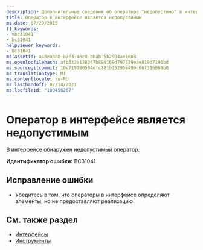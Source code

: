 ```yaml
---
description: Дополнительные сведения об операторе "недопустимо" в интерфейсе
title: Оператор в интерфейсе является недопустимым
ms.date: 07/20/2015
f1_keywords:
- vbc31041
- bc31041
helpviewer_keywords:
- BC31041
ms.assetid: a48ea3b8-b7e3-46c0-bbab-5b2904ae1688
ms.openlocfilehash: afb333a128347b899169d797529eae819d7191bd
ms.sourcegitcommit: 10e719780594efc781b15295e499c66f316068b8
ms.translationtype: MT
ms.contentlocale: ru-RU
ms.lasthandoff: 02/14/2021
ms.locfileid: "100456267"
---
```

# <a name="statement-is-not-valid-in-an-interface"></a>Оператор в интерфейсе является недопустимым

В интерфейсе обнаружен недопустимый оператор.  
  
 **Идентификатор ошибки:** BC31041  
  
## <a name="to-correct-this-error"></a>Исправление ошибки  
  
- Убедитесь в том, что операторы в интерфейсе определяют элементы, но не предоставляют реализацию.  
  
## <a name="see-also"></a>См. также раздел

- [Интерфейсы](../programming-guide/language-features/interfaces/index.md)
- [Инструменты](../language-reference/statements/implements-clause.md)
